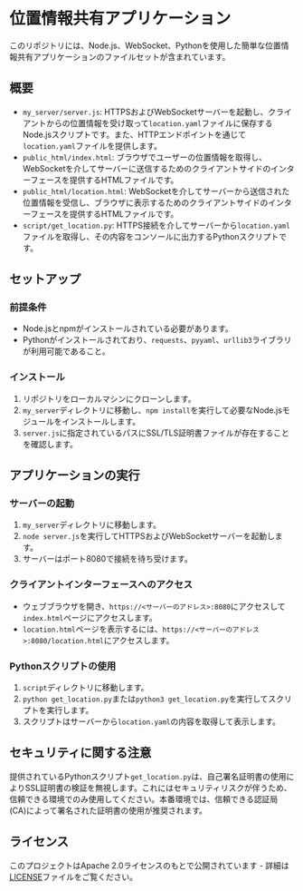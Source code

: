 # 位置情報共有アプリケーション

このリポジトリには、Node.js、WebSocket、Pythonを使用した簡単な位置情報共有アプリケーションのファイルセットが含まれています。

## 概要

- `my_server/server.js`: HTTPSおよびWebSocketサーバーを起動し、クライアントからの位置情報を受け取って`location.yaml`ファイルに保存するNode.jsスクリプトです。また、HTTPエンドポイントを通じて`location.yaml`ファイルを提供します。
- `public_html/index.html`: ブラウザでユーザーの位置情報を取得し、WebSocketを介してサーバーに送信するためのクライアントサイドのインターフェースを提供するHTMLファイルです。
- `public_html/location.html`: WebSocketを介してサーバーから送信された位置情報を受信し、ブラウザに表示するためのクライアントサイドのインターフェースを提供するHTMLファイルです。
- `script/get_location.py`: HTTPS接続を介してサーバーから`location.yaml`ファイルを取得し、その内容をコンソールに出力するPythonスクリプトです。

## セットアップ

### 前提条件

- Node.jsとnpmがインストールされている必要があります。
- Pythonがインストールされており、`requests`、`pyyaml`、`urllib3`ライブラリが利用可能であること。

### インストール

1. リポジトリをローカルマシンにクローンします。
2. `my_server`ディレクトリに移動し、`npm install`を実行して必要なNode.jsモジュールをインストールします。
3. `server.js`に指定されているパスにSSL/TLS証明書ファイルが存在することを確認します。

## アプリケーションの実行

### サーバーの起動

1. `my_server`ディレクトリに移動します。
2. `node server.js`を実行してHTTPSおよびWebSocketサーバーを起動します。
3. サーバーはポート8080で接続を待ち受けます。

### クライアントインターフェースへのアクセス

- ウェブブラウザを開き、`https://<サーバーのアドレス>:8080`にアクセスして`index.html`ページにアクセスします。
- `location.html`ページを表示するには、`https://<サーバーのアドレス>:8080/location.html`にアクセスします。

### Pythonスクリプトの使用

1. `script`ディレクトリに移動します。
2. `python get_location.py`または`python3 get_location.py`を実行してスクリプトを実行します。
3. スクリプトはサーバーから`location.yaml`の内容を取得して表示します。

## セキュリティに関する注意

提供されているPythonスクリプト`get_location.py`は、自己署名証明書の使用によりSSL証明書の検証を無視します。これにはセキュリティリスクが伴うため、信頼できる環境でのみ使用してください。本番環境では、信頼できる認証局(CA)によって署名された証明書の使用が推奨されます。

## ライセンス

このプロジェクトはApache 2.0ライセンスのもとで公開されています - 詳細は[LICENSE](LICENSE)ファイルをご覧ください。
